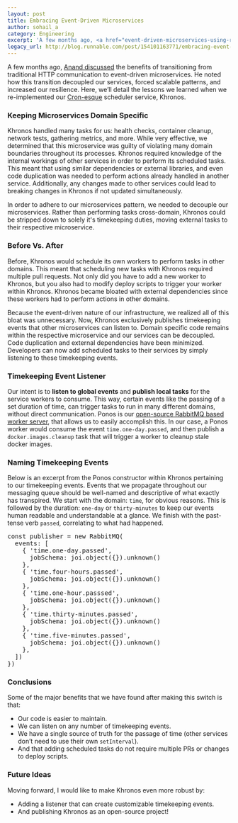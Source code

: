 ```yaml
---
layout: post
title: Embracing Event-Driven Microservices
author: sohail_a
category: Engineering
excerpt: 'A few months ago, <a href="event-driven-microservices-using-rabbitmq" class="link">Anand discussed</a> the benefits of transitioning from traditional HTTP communication to event-driven microservices. He noted how this transition decoupled our services, forced scalable patterns, and increased our resilience. Here, we’ll detail the lessons we learned when we re-implemented our <a href="https://en.wikipedia.org/wiki/Cron" class="link">Cron-esque</a> scheduler service, Khronos.'
legacy_url: http://blog.runnable.com/post/154101163771/embracing-event-driven-microservices
---
```


<p class="p">A few months ago, <a href="event-driven-microservices-using-rabbitmq" class="link">Anand discussed</a> the benefits of transitioning from traditional HTTP communication to event-driven microservices. He noted how this transition decoupled our services, forced scalable patterns, and increased our resilience. Here, we’ll detail the lessons we learned when we re-implemented our <a href="https://en.wikipedia.org/wiki/Cron" class="link">Cron-esque</a> scheduler service, Khronos.</p>

<h3 class="h3">Keeping Microservices Domain Specific</h3>

<p class="p">Khronos handled many tasks for us: health checks, container cleanup, network tests, gathering metrics, and more. While very effective, we determined that this microservice was guilty of violating many domain boundaries throughout its processes. Khronos required knowledge of the internal workings of other services in order to perform its scheduled tasks. This meant that using similar dependencies or external libraries, and even code duplication was needed to perform actions already handled in another service. Additionally, any changes made to other services could lead to breaking changes in Khronos if not updated simultaneously.</p>

<p class="p">In order to adhere to our microservices pattern, we needed to decouple our microservices. Rather than performing tasks cross-domain, Khronos could be stripped down to solely it's timekeeping duties, moving external tasks to their respective microservice.</p>

<h3 class="h3">Before Vs. After</h3>

<p class="p">Before, Khronos would schedule its own workers to perform tasks in other domains. This meant that scheduling new tasks with Khronos required multiple pull requests. Not only did you have to add a new worker to Khronos, but you also had to modify deploy scripts to trigger your worker within Khronos. Khronos became bloated with external dependencies since these workers had to perform actions in other domains.</p>

<p class="p">Because the event-driven nature of our infrastructure, we realized all of this bloat was unnecessary. Now, Khronos exclusively publishes timekeeping events that other microservices can listen to. Domain specific code remains within the respective microservice and our services can be decoupled. Code duplication and external dependencies have been minimized. Developers can now add scheduled tasks to their services by simply listening to these timekeeping events.</p>

<h3 class="h3">Timekeeping Event Listener</h3>

<p class="p">Our intent is to <strong class="weight-strong">listen to global events</strong> and <strong class="weight-strong">publish local tasks</strong> for the service workers to consume. This way, certain events like the passing of a set duration of time, can trigger tasks to run in many different domains, without direct communication. Ponos is our <a href="https://runnable.github.io/ponos/" class="link">open-source RabbitMQ based worker server</a>, that allows us to easily accomplish this. In our case, a Ponos worker would consume the event <code class="monospace">time.one-day.passed</code>, and then publish a <code class="monospace">docker.images.cleanup</code> task that will trigger a worker to cleanup stale docker images.</p>

<h3 class="h3">Naming Timekeeping Events</h3>

<p class="p">Below is an excerpt from the Ponos constructor within Khronos pertaining to our timekeeping events. Events that we propagate throughout our messaging queue should be well-named and descriptive of what exactly has transpired. We start with the domain: <code class="monospace">time</code>, for obvious reasons. This is followed by the duration: <code class="monospace">one-day</code> or <code class="monospace">thirty-minutes</code> to keep our events human readable and understandable at a glance. We finish with the past-tense verb <code class="monospace">passed</code>, correlating to what had happened.</p>

<pre class="pre">
const publisher = new RabbitMQ(
  events: [
    { 'time.one-day.passed',
      jobSchema: joi.object({}).unknown()
    },
    { 'time.four-hours.passed',
      jobSchema: joi.object({}).unknown()
    },
    { 'time.one-hour.passsed',
      jobSchema: joi.object({}).unknown()
    },
    { 'time.thirty-minutes.passed',
      jobSchema: joi.object({}).unknown()
    },
    { 'time.five-minutes.passed',
      jobSchema: joi.object({}).unknown()
    },
  ])
})
</pre>

<h3 class="h3">Conclusions</h3>

<p class="p">Some of the major benefits that we have found after making this switch is that:</p>

<ul class="ul"><li class="li">Our code is easier to maintain.
  </li><li class="li">We can listen on any number of timekeeping events.
  </li><li class="li">We have a single source of truth for the passage of time (other services don’t need to use their own <code class="monospace">setInterval</code>).
  </li><li class="li">And that adding scheduled tasks do not require multiple PRs or changes to deploy scripts.
</li></ul><h3 class="h3">Future Ideas</h3>

<p class="p">Moving forward, I would like to make Khronos even more robust by:</p>

<ul class="ul"><li class="li">Adding a listener that can create customizable timekeeping events.
  </li><li class="li">And publishing Khronos as an open-source project!
</li></ul>
